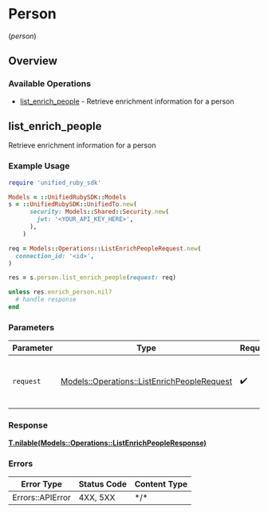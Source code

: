 # Person
(*person*)

## Overview

### Available Operations

* [list_enrich_people](#list_enrich_people) - Retrieve enrichment information for a person

## list_enrich_people

Retrieve enrichment information for a person

### Example Usage

<!-- UsageSnippet language="ruby" operationID="listEnrichPeople" method="get" path="/enrich/{connection_id}/person" -->
```ruby
require 'unified_ruby_sdk'

Models = ::UnifiedRubySDK::Models
s = ::UnifiedRubySDK::UnifiedTo.new(
      security: Models::Shared::Security.new(
        jwt: '<YOUR_API_KEY_HERE>',
      ),
    )

req = Models::Operations::ListEnrichPeopleRequest.new(
  connection_id: '<id>',
)

res = s.person.list_enrich_people(request: req)

unless res.enrich_person.nil?
  # handle response
end

```

### Parameters

| Parameter                                                                                         | Type                                                                                              | Required                                                                                          | Description                                                                                       |
| ------------------------------------------------------------------------------------------------- | ------------------------------------------------------------------------------------------------- | ------------------------------------------------------------------------------------------------- | ------------------------------------------------------------------------------------------------- |
| `request`                                                                                         | [Models::Operations::ListEnrichPeopleRequest](../../models/operations/listenrichpeoplerequest.md) | :heavy_check_mark:                                                                                | The request object to use for the request.                                                        |

### Response

**[T.nilable(Models::Operations::ListEnrichPeopleResponse)](../../models/operations/listenrichpeopleresponse.md)**

### Errors

| Error Type       | Status Code      | Content Type     |
| ---------------- | ---------------- | ---------------- |
| Errors::APIError | 4XX, 5XX         | \*/\*            |